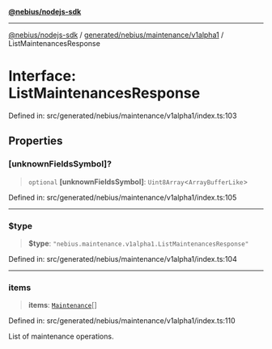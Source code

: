 [**@nebius/nodejs-sdk**](../../../../../README.md)

***

[@nebius/nodejs-sdk](../../../../../README.md) / [generated/nebius/maintenance/v1alpha1](../README.md) / ListMaintenancesResponse

# Interface: ListMaintenancesResponse

Defined in: src/generated/nebius/maintenance/v1alpha1/index.ts:103

## Properties

### \[unknownFieldsSymbol\]?

> `optional` **\[unknownFieldsSymbol\]**: `Uint8Array`\<`ArrayBufferLike`\>

Defined in: src/generated/nebius/maintenance/v1alpha1/index.ts:105

***

### $type

> **$type**: `"nebius.maintenance.v1alpha1.ListMaintenancesResponse"`

Defined in: src/generated/nebius/maintenance/v1alpha1/index.ts:104

***

### items

> **items**: [`Maintenance`](Maintenance.md)[]

Defined in: src/generated/nebius/maintenance/v1alpha1/index.ts:110

List of maintenance operations.
